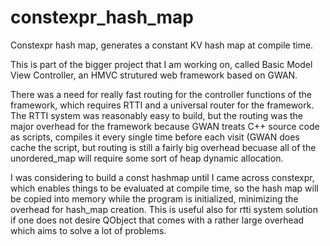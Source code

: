 constexpr_hash_map
===============

Constexpr hash map, generates a constant KV hash map at compile time.

This is part of the bigger project that I am working on, called Basic Model
View Controller, an HMVC strutured web framework based on GWAN.

There was a need for really fast routing for the controller functions of the
framework, which requires RTTI and a universal router for the framework. The
RTTI system was reasonably easy to build, but the routing was the major
overhead for the framework because GWAN treats C++ source code as scripts,
compiles it every single time before each visit (GWAN does cache the script,
but routing is still a fairly big overhead becuase all of the unordered_map
will require some sort of heap dynamic allocation.

I was considering to build a const hashmap until I came across constexpr, which
enables things to be evaluated at compile time, so the hash map will be copied
into memory while the program is initialized, minimizing the overhead for 
hash_map creation. This is useful also for rtti system solution if one does
not desire QObject that comes with a rather large overhead which aims to solve
a lot of problems.
